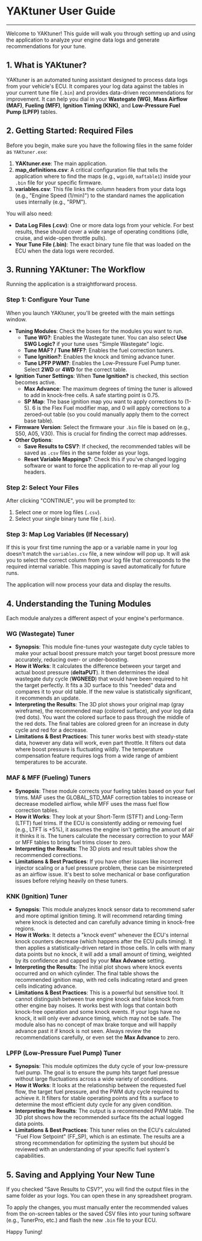 # YAKtuner User Guide

---

Welcome to YAKtuner! This guide will walk you through setting up and using the application to analyze your engine data logs and generate recommendations for your tune.

## 1. What is YAKtuner?

YAKtuner is an automated tuning assistant designed to process data logs from your vehicle's ECU. It compares your log data against the tables in your current tune file (`.bin`) and provides data-driven recommendations for improvement. It can help you dial in your **Wastegate (WG)**, **Mass Airflow (MAF)**, **Fueling (MFF)**, **Ignition Timing (KNK)**, and **Low-Pressure Fuel Pump (LPFP)** tables.

## 2. Getting Started: Required Files

Before you begin, make sure you have the following files in the same folder as `YAKtuner.exe`:

1.  **YAKtuner.exe**: The main application.
2.  **map_definitions.csv**: A critical configuration file that tells the application where to find the maps (e.g., `wgpid0`, `maftable1`) inside your `.bin` file for your specific firmware.
3.  **variables.csv**: This file links the column headers from your data logs (e.g., "Engine Speed (1/min)") to the standard names the application uses internally (e.g., "RPM").

You will also need:

* **Data Log Files (.csv)**: One or more data logs from your vehicle. For best results, these should cover a wide range of operating conditions (idle, cruise, and wide-open throttle pulls).
* **Your Tune File (.bin)**: The exact binary tune file that was loaded on the ECU when the data logs were recorded.

## 3. Running YAKtuner: The Workflow

Running the application is a straightforward process.

### Step 1: Configure Your Tune

When you launch YAKtuner, you'll be greeted with the main settings window.

* **Tuning Modules**: Check the boxes for the modules you want to run.
    * **Tune WG?**: Enables the Wastegate tuner. You can also select **Use SWG Logic?** if your tune uses "Simple Wastegate" logic.
    * **Tune MAF? / Tune MFF?**: Enables the fuel correction tuners.
    * **Tune Ignition?**: Enables the knock and timing advance tuner.
    * **Tune LPFP PWM?**: Enables the Low-Pressure Fuel Pump tuner. Select **2WD** or **4WD** for the correct table.
* **Ignition Tuner Settings**: When **Tune Ignition?** is checked, this section becomes active.
    * **Max Advance**: The maximum degrees of timing the tuner is allowed to add in knock-free cells. A safe starting point is 0.75.
    * **SP Map**: The base ignition map you want to apply corrections to (1-5). 6 is the Flex Fuel modifier map, and 0 will apply corrections to a zeroed-out table (so you could manually apply them to the correct base table).
* **Firmware Version**: Select the firmware your `.bin` file is based on (e.g., S50, A05, V30). This is crucial for finding the correct map addresses.
* **Other Options**:
    * **Save Results to CSV?**: If checked, the recommended tables will be saved as `.csv` files in the same folder as your logs.
    * **Reset Variable Mappings?**: Check this if you've changed logging software or want to force the application to re-map all your log headers.

### Step 2: Select Your Files

After clicking "CONTINUE", you will be prompted to:

1.  Select one or more log files (`.csv`).
2.  Select your single binary tune file (`.bin`).

### Step 3: Map Log Variables (If Necessary)

If this is your first time running the app or a variable name in your log doesn't match the `variables.csv` file, a new window will pop up. It will ask you to select the correct column from your log file that corresponds to the required internal variable. This mapping is saved automatically for future runs.

The application will now process your data and display the results.

## 4. Understanding the Tuning Modules

Each module analyzes a different aspect of your engine's performance.

### WG (Wastegate) Tuner

* **Synopsis**: This module fine-tunes your wastegate duty cycle tables to make your actual boost pressure match your target boost pressure more accurately, reducing over- or under-boosting.
* **How it Works**: It calculates the difference between your target and actual boost pressure (**deltaPUT**). It then determines the ideal wastegate duty cycle (**WGNEED**) that would have been required to hit the target perfectly. It fits a 3D surface to this "needed" data and compares it to your old table. If the new value is statistically significant, it recommends an update.
* **Interpreting the Results**: The 3D plot shows your original map (gray wireframe), the recommended map (colored surface), and your log data (red dots). You want the colored surface to pass through the middle of the red dots. The final tables are colored green for an increase in duty cycle and red for a decrease.
* **Limitations & Best Practices**: This tuner works best with steady-state data, however any data will work, even part throttle. It filters out data where boost pressure is fluctuating wildly. The temperature compensation feature requires logs from a wide range of ambient temperatures to be accurate.

### MAF & MFF (Fueling) Tuners

* **Synopsis**: These module corrects your fueling tables based on your fuel trims. MAF uses the GLOBAL_STD_MAF correction tables to increase or decrease modelled airflow, while MFF uses the mass fuel flow correction tables.
* **How it Works**: They look at your Short-Term (STFT) and Long-Term (LTFT) fuel trims. If the ECU is consistently adding or removing fuel (e.g., LTFT is +5%), it assumes the engine isn't getting the amount of air it thinks it is. The tuners calculate the necessary correction to your MAF or MFF tables to bring fuel trims closer to zero.
* **Interpreting the Results**: The 3D plots and result tables show the recommended corrections.
* **Limitations & Best Practices**: If you have other issues like incorrect injector scaling or a fuel pressure problem, these can be misinterpreted as an airflow issue. It's best to solve mechanical or base configuration issues before relying heavily on these tuners.

### KNK (Ignition) Tuner

* **Synopsis**: This module analyzes knock sensor data to recommend safer and more optimal ignition timing. It will recommend retarding timing where knock is detected and can carefully advance timing in knock-free regions.
* **How it Works**: It detects a "knock event" whenever the ECU's internal knock counters decrease (which happens after the ECU pulls timing). It then applies a statistically-driven retard in those cells. In cells with many data points but no knock, it will add a small amount of timing, weighted by its confidence and capped by your **Max Advance** setting.
* **Interpreting the Results**: The initial plot shows where knock events occurred and on which cylinder. The final table shows the recommended ignition map, with red cells indicating retard and green cells indicating advance.
* **Limitations & Best Practices**: This is a powerful but sensitive tool. It cannot distinguish between true engine knock and false knock from other engine bay noises. It works best with logs that contain both knock-free operation and some knock events. If your logs have no knock, it will only ever advance timing, which may not be safe. The module also has no concept of max brake torque and will happily advance past it if knock is not seen. Always review the recommendations carefully, or even set the **Max Advance** to zero.

### LPFP (Low-Pressure Fuel Pump) Tuner

* **Synopsis**: This module optimizes the duty cycle of your low-pressure fuel pump. The goal is to ensure the pump hits target fuel pressue without large fluctuations across a wide variety of conditions.
* **How it Works**: It looks at the relationship between the requested fuel flow, the target fuel pressure, and the PWM duty cycle required to achieve it. It filters for stable operating points and fits a surface to determine the most efficient duty cycle for any given condition.
* **Interpreting the Results**: The output is a recommended PWM table. The 3D plot shows how the recommended surface fits the actual logged data points.
* **Limitations & Best Practices**: This tuner relies on the ECU's calculated "Fuel Flow Setpoint" (FF_SP), which is an estimate. The results are a strong recommendation for optimizing the system but should be reviewed with an understanding of your specific fuel system's capabilities.

## 5. Saving and Applying Your New Tune

If you checked "Save Results to CSV?", you will find the output files in the same folder as your logs. You can open these in any spreadsheet program.

To apply the changes, you must manually enter the recommended values from the on-screen tables or the saved CSV files into your tuning software (e.g., TunerPro, etc.) and flash the new `.bin` file to your ECU.

Happy Tuning!